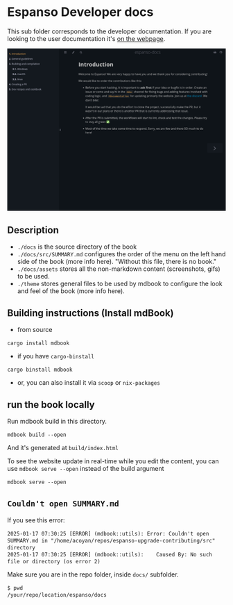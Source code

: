# Espanso Developer docs

This sub folder corresponds to the developer documentation. If you are looking
to the user documentation it's [on the webpage](https://espanso.org/).

![espanso docs picture](./assets/espanso-docs.png)

## Description

- `./docs` is the source directory of the book
- `./docs/src/SUMMARY.md` configures the order of the menu on the left hand side
  of the book (more info here). "Without this file, there is no book."
- `./docs/assets` stores all the non-markdown content (screenshots, gifs) to be
  used.
- `./theme` stores general files to be used by mdbook to configure the look and
  feel of the book (more info here).

## Building instructions (Install mdBook)

- from source

```
cargo install mdbook
```

- if you have `cargo-binstall`

```
cargo binstall mdbook
```

- or, you can also install it via `scoop` or `nix-packages`

## run the book locally

Run mdbook build in this directory.

```
mdbook build --open
```

And it's generated at `build/index.html`

To see the website update in real-time while you edit the content, you can use
`mdbook serve --open` instead of the build argument

```
mdbook serve --open
```

## `Couldn't open SUMMARY.md`

If you see this error:

```console
2025-01-17 07:30:25 [ERROR] (mdbook::utils): Error: Couldn't open SUMMARY.md in "/home/acoyan/repos/espanso-upgrade-contributing/src" directory
2025-01-17 07:30:25 [ERROR] (mdbook::utils): 	Caused By: No such file or directory (os error 2)
```

Make sure you are in the repo folder, inside `docs/` subfolder.

```
$ pwd
/your/repo/location/espanso/docs
```
